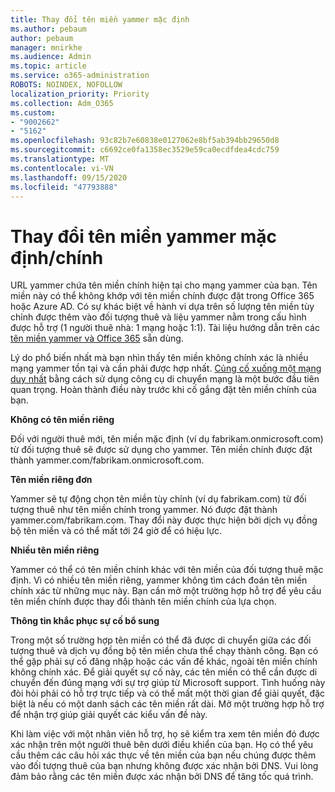 ```yaml
---
title: Thay đổi tên miền yammer mặc định
ms.author: pebaum
author: pebaum
manager: mnirkhe
ms.audience: Admin
ms.topic: article
ms.service: o365-administration
ROBOTS: NOINDEX, NOFOLLOW
localization_priority: Priority
ms.collection: Adm_O365
ms.custom:
- "9002662"
- "5162"
ms.openlocfilehash: 93c82b7e60838e0127062e8bf5ab394bb29650d8
ms.sourcegitcommit: c6692ce0fa1358ec3529e59ca0ecdfdea4cdc759
ms.translationtype: MT
ms.contentlocale: vi-VN
ms.lasthandoff: 09/15/2020
ms.locfileid: "47793888"
---
```

# <a name="changing-the-defaultprimary-yammer-domain"></a>Thay đổi tên miền yammer mặc định/chính

URL yammer chứa tên miền chính hiện tại cho mạng yammer của bạn. Tên miền này có thể không khớp với tên miền chính được đặt trong Office 365 hoặc Azure AD. Có sự khác biệt về hành vi dựa trên số lượng tên miền tùy chỉnh được thêm vào đối tượng thuê và liệu yammer nằm trong cấu hình được hỗ trợ (1 người thuê nhà: 1 mạng hoặc 1:1). Tài liệu hướng dẫn trên các [tên miền yammer và Office 365](https://docs.microsoft.com/yammer/configure-your-yammer-network/manage-yammer-domains) sẵn dùng.

Lý do phổ biến nhất mà bạn nhìn thấy tên miền không chính xác là nhiều mạng yammer tồn tại và cần phải được hợp nhất. [Củng cố xuống một mạng duy nhất](https://docs.microsoft.com/yammer/configure-your-yammer-network/consolidate-multiple-yammer-networks) bằng cách sử dụng công cụ di chuyển mạng là một bước đầu tiên quan trọng. Hoàn thành điều này trước khi cố gắng đặt tên miền chính của bạn.

**Không có tên miền riêng**

Đối với người thuê mới, tên miền mặc định (ví dụ fabrikam.onmicrosoft.com) từ đối tượng thuê sẽ được sử dụng cho yammer. Tên miền chính được đặt thành yammer.com/fabrikam.onmicrosoft.com.

**Tên miền riêng đơn**

Yammer sẽ tự động chọn tên miền tùy chỉnh (ví dụ fabrikam.com) từ đối tượng thuê như tên miền chính trong yammer. Nó được đặt thành yammer.com/fabrikam.com. Thay đổi này được thực hiện bởi dịch vụ đồng bộ tên miền và có thể mất tới 24 giờ để có hiệu lực.

**Nhiều tên miền riêng**

Yammer có thể có tên miền chính khác với tên miền của đối tượng thuê mặc định. Vì có nhiều tên miền riêng, yammer không tìm cách đoán tên miền chính xác từ những mục này. Bạn cần mở một trường hợp hỗ trợ để yêu cầu tên miền chính được thay đổi thành tên miền chính của lựa chọn.

**Thông tin khắc phục sự cố bổ sung**

Trong một số trường hợp tên miền có thể đã được di chuyển giữa các đối tượng thuê và dịch vụ đồng bộ tên miền chưa thể chạy thành công. Bạn có thể gặp phải sự cố đăng nhập hoặc các vấn đề khác, ngoài tên miền chính không chính xác. Để giải quyết sự cố này, các tên miền có thể cần được di chuyển đến đúng mạng với sự trợ giúp từ Microsoft support. Tình huống này đòi hỏi phải có hỗ trợ trực tiếp và có thể mất một thời gian để giải quyết, đặc biệt là nếu có một danh sách các tên miền rất dài. Mở một trường hợp hỗ trợ để nhận trợ giúp giải quyết các kiểu vấn đề này.

Khi làm việc với một nhân viên hỗ trợ, họ sẽ kiểm tra xem tên miền đó được xác nhận trên một người thuê bên dưới điều khiển của bạn. Họ có thể yêu cầu thêm các câu hỏi xác thực về tên miền của bạn nếu chúng được thêm vào đối tượng thuê của bạn nhưng không được xác nhận bởi DNS. Vui lòng đảm bảo rằng các tên miền được xác nhận bởi DNS để tăng tốc quá trình.
